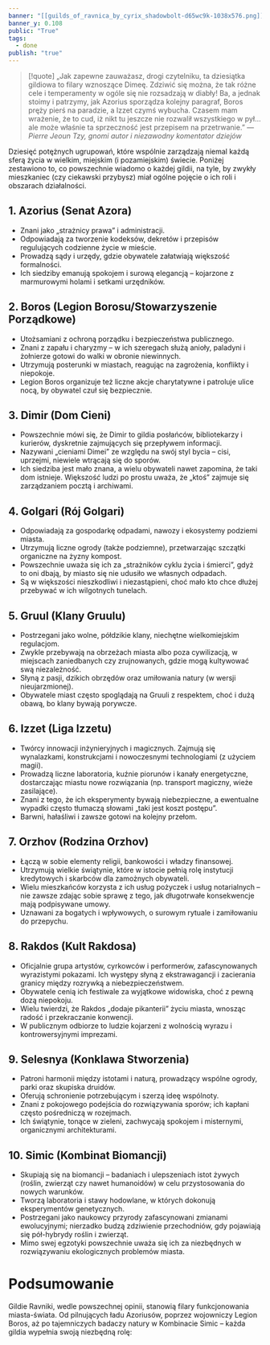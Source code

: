 ```yaml
---
banner: "[[guilds_of_ravnica_by_cyrix_shadowbolt-d65wc9k-1038x576.png]]"
banner_y: 0.108
public: "True"
tags:
  - done
publish: "true"
---
```

>[!quote] „Jak zapewne zauważasz, drogi czytelniku, ta dziesiątka gildiowa to filary wznoszące Dimeę. Zdziwić się można, że tak różne cele i temperamenty w ogóle się nie rozsadzają w diabły! Ba, a jednak stoimy i patrzymy, jak Azorius sporządza kolejny paragraf, Boros pręży pierś na paradzie, a Izzet czymś wybucha. Czasem mam wrażenie, że to cud, iż nikt tu jeszcze nie rozwalił wszystkiego w pył… ale może właśnie ta sprzeczność jest przepisem na przetrwanie.”
>— _Pierre Jeoun Tzy, gnomi autor i niezawodny komentator dziejów_

Dziesięć potężnych ugrupowań, które wspólnie zarządzają niemal każdą sferą życia w wielkim, miejskim (i pozamiejskim) świecie. Poniżej zestawiono to, co powszechnie wiadomo o każdej gildii, na tyle, by zwykły mieszkaniec (czy ciekawski przybysz) miał ogólne pojęcie o ich roli i obszarach działalności.
## 1. **Azorius (Senat Azora)**
- Znani jako „strażnicy prawa” i administracji.
- Odpowiadają za tworzenie kodeksów, dekretów i przepisów regulujących codzienne życie w mieście.
- Prowadzą sądy i urzędy, gdzie obywatele załatwiają większość formalności.
- Ich siedziby emanują spokojem i surową elegancją – kojarzone z marmurowymi holami i setkami urzędników.
## 2. **Boros (Legion Borosu/Stowarzyszenie Porządkowe)**
- Utożsamiani z ochroną porządku i bezpieczeństwa publicznego.
- Znani z zapału i charyzmy – w ich szeregach służą anioły, paladyni i żołnierze gotowi do walki w obronie niewinnych.
- Utrzymują posterunki w miastach, reagując na zagrożenia, konflikty i niepokoje.
- Legion Boros organizuje też liczne akcje charytatywne i patroluje ulice nocą, by obywatel czuł się bezpiecznie.
## 3. **Dimir (Dom Cieni)**
- Powszechnie mówi się, że Dimir to gildia posłańców, bibliotekarzy i kurierów, dyskretnie zajmujących się przepływem informacji.
- Nazywani „cieniami Dimei” ze względu na swój styl bycia – cisi, uprzejmi, niewiele wtrącają się do sporów.
- Ich siedziba jest mało znana, a wielu obywateli nawet zapomina, że taki dom istnieje. Większość ludzi po prostu uważa, że „ktoś” zajmuje się zarządzaniem pocztą i archiwami.
## 4. **Golgari (Rój Golgari)**

- Odpowiadają za gospodarkę odpadami, nawozy i ekosystemy podziemi miasta.
- Utrzymują liczne ogrody (także podziemne), przetwarzając szczątki organiczne na żyzny kompost.
- Powszechnie uważa się ich za „strażników cyklu życia i śmierci”, gdyż to oni dbają, by miasto się nie udusiło we własnych odpadach.
- Są w większości nieszkodliwi i niezastąpieni, choć mało kto chce dłużej przebywać w ich wilgotnych tunelach.
## 5. **Gruul (Klany Gruulu)**
- Postrzegani jako wolne, półdzikie klany, niechętne wielkomiejskim regulacjom.
- Zwykle przebywają na obrzeżach miasta albo poza cywilizacją, w miejscach zaniedbanych czy zrujnowanych, gdzie mogą kultywować swą niezależność.
- Słyną z pasji, dzikich obrzędów oraz umiłowania natury (w wersji nieujarzmionej).
- Obywatele miast często spoglądają na Gruuli z respektem, choć i dużą obawą, bo klany bywają porywcze.
## 6. **Izzet (Liga Izzetu)**
- Twórcy innowacji inżynieryjnych i magicznych. Zajmują się wynalazkami, konstrukcjami i nowoczesnymi technologiami (z użyciem magii).
- Prowadzą liczne laboratoria, kuźnie piorunów i kanały energetyczne, dostarczając miastu nowe rozwiązania (np. transport magiczny, wieże zasilające).
- Znani z tego, że ich eksperymenty bywają niebezpieczne, a ewentualne wypadki często tłumaczą słowami „taki jest koszt postępu”.
- Barwni, hałaśliwi i zawsze gotowi na kolejny przełom.
## 7. **Orzhov (Rodzina Orzhov)**

- Łączą w sobie elementy religii, bankowości i władzy finansowej.
- Utrzymują wielkie świątynie, które w istocie pełnią rolę instytucji kredytowych i skarbców dla zamożnych obywateli.
- Wielu mieszkańców korzysta z ich usług pożyczek i usług notarialnych – nie zawsze zdając sobie sprawę z tego, jak długotrwałe konsekwencje mają podpisywane umowy.
- Uznawani za bogatych i wpływowych, o surowym rytuale i zamiłowaniu do przepychu.
## 8. **Rakdos (Kult Rakdosa)**

- Oficjalnie grupa artystów, cyrkowców i performerów, zafascynowanych wyrazistymi pokazami. Ich występy słyną z ekstrawagancji i zacierania granicy między rozrywką a niebezpieczeństwem.
- Obywatele cenią ich festiwale za wyjątkowe widowiska, choć z pewną dozą niepokoju.
- Wielu twierdzi, że Rakdos „dodaje pikanterii” życiu miasta, wnosząc radość i przekraczanie konwencji.
- W publicznym odbiorze to ludzie kojarzeni z wolnością wyrazu i kontrowersyjnymi imprezami.
## 9. **Selesnya (Konklawa Stworzenia)**
- Patroni harmonii między istotami i naturą, prowadzący wspólne ogrody, parki oraz skupiska druidów.
- Oferują schronienie potrzebującym i szerzą ideę wspólnoty.
- Znani z pokojowego podejścia do rozwiązywania sporów; ich kapłani często pośredniczą w rozejmach.
- Ich świątynie, tonące w zieleni, zachwycają spokojem i misternymi, organicznymi architekturami.
## 10. **Simic (Kombinat Biomancji)**
- Skupiają się na biomancji – badaniach i ulepszeniach istot żywych (roślin, zwierząt czy nawet humanoidów) w celu przystosowania do nowych warunków.
- Tworzą laboratoria i stawy hodowlane, w których dokonują eksperymentów genetycznych.
- Postrzegani jako naukowcy przyrody zafascynowani zmianami ewolucyjnymi; nierzadko budzą zdziwienie przechodniów, gdy pojawiają się pół-hybrydy roślin i zwierząt.
- Mimo swej egzotyki powszechnie uważa się ich za niezbędnych w rozwiązywaniu ekologicznych problemów miasta.
# Podsumowanie
Gildie Ravniki, wedle powszechnej opinii, stanowią filary funkcjonowania miasta-świata. Od pilnujących ładu Azoriusów, poprzez wojowniczy Legion Boros, aż po tajemniczych badaczy natury w Kombinacie Simic – każda gildia wypełnia swoją niezbędną rolę:
